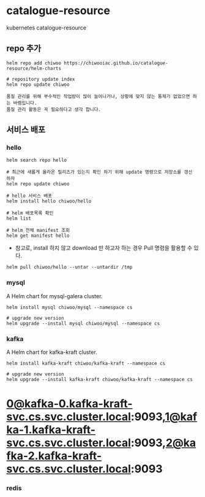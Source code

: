 # catalogue-resource
kubernetes catalogue-resource

## repo 추가
```
helm repo add chiwoo https://chiwooiac.github.io/catalogue-resource/helm-charts

# repository update index
helm repo update chiwoo
```

```
품질 관리를 위해 부수적인 작업량이 많이 늘어나거나, 상황에 맞지 않는 통제가 없었으면 하는 바램입니다.
품질 관리 활동은 꼭 필요하다고 생각 합니다. 

```
## 서비스 배포

### hello
```
helm search repo hello

# 최근에 새롭게 올라온 릴리즈가 있는지 확인 하기 위해 update 명령으로 저장소를 갱신 하자
helm repo update chiwoo

# hello 서비스 배포
helm install hello chiwoo/hello

# helm 배포목록 확인
helm list

# helm 전체 manifest 조회
helm get manifest hello
```
- 참고로, install 하지 않고 download 만 하고자 하는 경우 Pull 명령을 활용할 수 있다.
```
helm pull chiwoo/hello --untar --untardir /tmp
```

### mysql
A Helm chart for mysql-galera cluster.
```
helm install mysql chiwoo/mysql --namespace cs 

# upgrade new version
helm upgrade --install mysql chiwoo/mysql --namespace cs
```

### kafka
A Helm chart for kafka-kraft cluster.
```
helm install kafka-kraft chiwoo/kafka-kraft --namespace cs 

# upgrade new version
helm upgrade --install kafka-kraft chiwoo/kafka-kraft --namespace cs
```

# 0@kafka-0.kafka-kraft-svc.cs.svc.cluster.local:9093,1@kafka-1.kafka-kraft-svc.cs.svc.cluster.local:9093,2@kafka-2.kafka-kraft-svc.cs.svc.cluster.local:9093

### redis